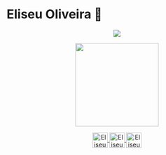 
# Eliseu Oliveira 👋

<p align="center">
  <img align="center" src="https://github-readme-stats.vercel.app/api?username=eliseudev&show_icons=true&theme=dracula">
</p>

<p align="center">
  <img align="center" height="190" src="https://github-readme-stats.anuraghazra1.vercel.app/api/top-langs/?username=eliseudev&layout=compact&theme=dracula" />
</p>

<p align="center">
  <a href="https://www.instagram.com/oliveiraeliseu.cs/" target="_blank">
    <img align="center" src="https://cdn.jsdelivr.net/npm/simple-icons@3.0.1/icons/instagram.svg" alt="Eliseu Oliveira" height="35" width="35" />
  </a>
  <a href="https://twitter.com/Eliseu_cshtml" target="_blank">
    <img align="center" src="https://cdn.jsdelivr.net/npm/simple-icons@3.0.1/icons/twitter.svg" alt="Eliseu Oliveira" height="35" width="35" />
  </a>
  <a href="https://www.linkedin.com/in/eliseu-oliveira-361a21153/" target="_blank">
    <img align="center" src="https://cdn.jsdelivr.net/npm/simple-icons@3.0.1/icons/linkedin.svg" alt="Eliseu Oliveira" height="35" width="35" />
  </a>
</p>
